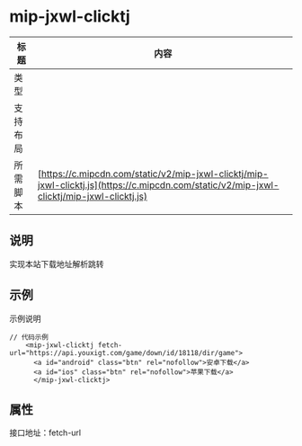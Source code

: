 # mip-jxwl-clicktj

标题|内容
----|----
类型|
支持布局|
所需脚本| [https://c.mipcdn.com/static/v2/mip-jxwl-clicktj/mip-jxwl-clicktj.js](https://c.mipcdn.com/static/v2/mip-jxwl-clicktj/mip-jxwl-clicktj.js)

## 说明

实现本站下载地址解析跳转

## 示例

示例说明

```
// 代码示例
	<mip-jxwl-clicktj fetch-url="https://api.youxigt.com/game/down/id/18118/dir/game">
	  <a id="android" class="btn" rel="nofollow">安卓下载</a>
      <a id="ios" class="btn" rel="nofollow">苹果下载</a>
      </mip-jxwl-clicktj>
```

## 属性

接口地址：fetch-url